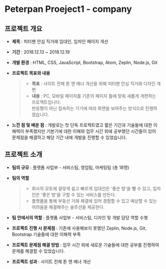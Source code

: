 # Peterpan Proeject1 - company

## 프로젝트 개요
* **제목** : 피터팬 안심 직거래 임대인, 임차인 페이지 개선

* **기간** : 2018.12.13 ~ 2018.12.19

* **개발 환경** : HTML, CSS, JavaScript, Bootstrap, Atom, Zeplin, Node.js, Git

* **프로젝트 목표와 내용**
    > - **목표** : 사이트 전체 톤 앤 매너 개선을 위해 피터팬 안심 직거래 디자인 개편
    > - **내용** : PC, 모바일 페이지를 기존의 페이지 틀에 맞춰 새롭게 개편하는 프로젝트입니다.<br/>반응형이 아닌 접속하는 기기에 따라 화면을 보여주는 방식으로 진행하였습니다.

* **느낀 점 및 배운 점** : 개발로는 첫 단독 프로젝트였고 짧은 기간과 기술들에 대한 이해력이 부족했지만 기본기에 대한 이해와 업무 시간 외에 공부했던 시간들이 있어 문제점을 해결하고 해당 기간 내에 개발을 진행할 수 있었습니다.


## 프로젝트 소개
* **팀의 규모** : 플랫폼 사업부 - 서비스팀, 영업팀, 마케팅팀 (총 18명)

* **팀의 역할**
    > - 회사의 모토에 걸맞게 쉽고 빠르게 임대인은 '좋은 방'을 뺄 수 있고, 임차인은 '좋은 방'을 구할 수 있는 서비스를 만든다.
    > - 플랫폼을 통해 부동산 거래 체결에 있어 경험할 수 있고 예상할 수 있는 어려움을 해결해주는 솔루션을 제공한다.

* **팀 안에서의 역할** : 플랫폼 사업부 - 서비스팀, 디자인 및 개발 담당 역할 수행

* **프로젝트 진행 시 문제점** : 기존에 사용해보지 못했던 Zeplin, Node.js, Git, Bootstrap 기술들에 대한 이해력 부족

* **프로젝트 문제점 해결 방법** : 업무 시간 외에 새로운 기술들에 대한 공부를 진행하여 문제를 해결할 수 있었습니다.

* **프로젝트 성과** : 사이트 전체 톤 앤 매너 개선
